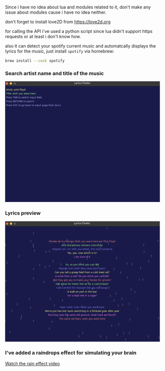 Since i have no idea about lua and modules related to it, don't make any issue about modules cause i have no idea neither.

don't forget to install love2D from https://love2d.org

for calling the API i've used a python script since lua didn't support https requests or at least i don't know how.

also it can detect your spotify current music and automatcally displays the lyrics for the music, just install ```spotify``` via homebrew: 
```bash
brew install --cask spotify
```


### Search artist name and title of the music
![alt text](resource/menu.png)


### Lyrics preview
![alt text](resource/lyrics.png)


### I've added a raindrops effect for simulating your brain
[Watch the rain effect video](resource/rain.mp4)
